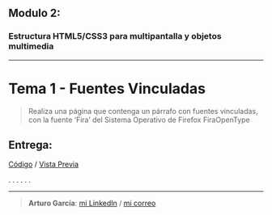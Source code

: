 ﻿Modulo 2:---### Estructura HTML5/CSS3 para multipantalla y objetos multimedia ---# Tema 1 - Fuentes Vinculadas> Realiza una página que contenga un párrafo con fuentes vinculadas, con la fuente ‘Fira’ del Sistema Operativo de Firefox FiraOpenType## Entrega:[Código](https://raw.githubusercontent.com/GarciaGArturo/moocHTML5/master/mod_01/mi_primera_pagina_con_imagen.html) / [Vista Previa](https://garciagarturo.github.io/moocHTML5/mod_01/mi_primera_pagina_con_imagen.html)......---> **Arturo García**:[mi LinkedIn](https://linkedin.com/in/garciagarturo)/ [mi correo](http://www.google.com/recaptcha/mailhide/d?k=01EB2NAIZ_2uEkjscDfJ-bHw==&c=p_0f-7ykHrzq1gLxRsjytRf7dlTywPveTBibi7Svqi8=)